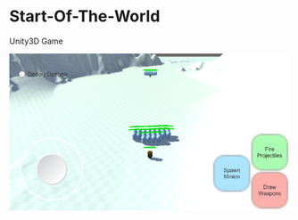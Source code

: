 # Start-Of-The-World
Unity3D Game

![Example image](https://raw.githubusercontent.com/spencerpauly/Start-Of-The-World/master/img.png)
